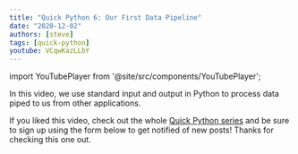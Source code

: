 ```yaml
---
title: "Quick Python 6: Our First Data Pipeline"
date: "2020-12-02"
authors: [steve]
tags: [quick-python]
youtube: VCqwKazLLbY
---
```


import YouTubePlayer from '@site/src/components/YouTubePlayer';

<YouTubePlayer youtubeLink={frontMatter.youtube} />

In this video, we use standard input and output in Python to process data piped to us from other applications.

<!--truncate-->

If you liked this video, check out the whole [Quick Python series](/blog/tags/quick-python) and be sure to sign up using the form below to get notified of new posts! Thanks for checking this one out.